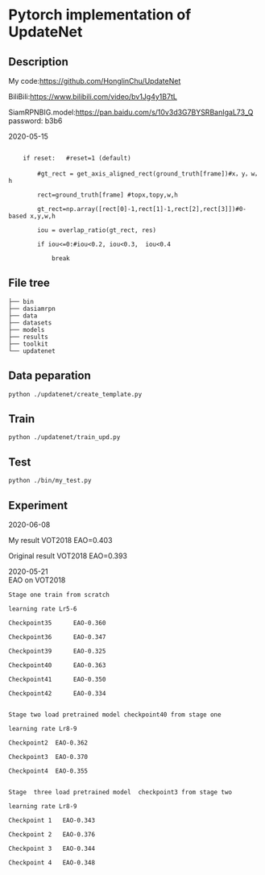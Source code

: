 # Pytorch implementation of UpdateNet

## Description
My code:https://github.com/HonglinChu/UpdateNet
 
BiliBili:https://www.bilibili.com/video/bv1Jg4y1B7tL
 
SiamRPNBIG.model:https://pan.baidu.com/s/10v3d3G7BYSRBanIgaL73_Q password: b3b6

2020-05-15 
``` About create_template.py at line:138  'get_axis_aligned_rect' not exist， please comment get_axis_aigned_rect function

    if reset:   #reset=1 (default)            

        #gt_rect = get_axis_aligned_rect(ground_truth[frame])#x，y，w，h

        rect=ground_truth[frame] #topx,topy,w,h

        gt_rect=np.array([rect[0]-1,rect[1]-1,rect[2],rect[3]])#0-based x,y,w,h

        iou = overlap_ratio(gt_rect, res)

        if iou<=0:#iou<0.2, iou<0.3,  iou<0.4

            break   
``` 

## File tree
```
├── bin
├── dasiamrpn
├── data
├── datasets
├── models
├── results
├── toolkit
└── updatenet
```

## Data peparation
```
python ./updatenet/create_template.py
```

## Train
```
python ./updatenet/train_upd.py
```

## Test
```
python ./bin/my_test.py
```

## Experiment

2020-06-08

My result VOT2018 EAO=0.403 

Original result VOT2018 EAO=0.393 

2020-05-21  
EAO on VOT2018
```
Stage one train from scratch

learning rate Lr5-6  

Checkpoint35      EAO-0.360

Checkpoint36      EAO-0.347

Checkpoint39      EAO-0.325

Checkpoint40      EAO-0.363  

Checkpoint41      EAO-0.350

Checkpoint42      EAO-0.334


Stage two load pretrained model checkpoint40 from stage one

learning rate Lr8-9  

Checkpoint2  EAO-0.362

Checkpoint3  EAO-0.370

Checkpoint4  EAO-0.355


Stage  three load pretrained model  checkpoint3 from stage two

learning rate Lr8-9  

Checkpoint 1   EAO-0.343

Checkpoint 2   EAO-0.376

Checkpoint 3   EAO-0.344

Checkpoint 4   EAO-0.348
```

